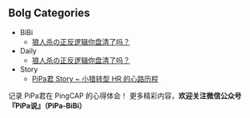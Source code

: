 ## Bolg Categories
+ BiBi
	- [狼人杀の正反逻辑你盘清了吗？](/blog/狼人杀の正反逻辑你盘清了吗？.md)
+ Daily
	- [狼人杀の正反逻辑你盘清了吗？](/blog/狼人杀の正反逻辑你盘清了吗？.md)
+ Story
	- [PiPa君 Story ~ 小猎转型 HR 的心路历程](/blog/PiPa君Story~小猎转型HR的心路历程.md)

记录 PiPa君在 PingCAP 的心得体会！
更多精彩内容，**欢迎关注微信公众号『PiPa说』（PiPa-BiBi）**